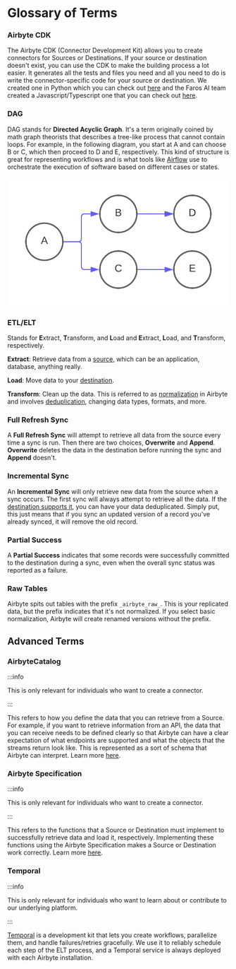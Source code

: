 # Glossary of Terms

### Airbyte CDK

The Airbyte CDK (Connector Development Kit) allows you to create connectors for Sources or Destinations. 
If your source or destination doesn't exist, you can use the CDK to make the building process a lot easier. 
It generates all the tests and files you need and all you need to do is write the connector-specific code 
for your source or destination. We created one in Python which you can check out [here](../connector-development/cdk-python/) 
and the Faros AI team created a Javascript/Typescript one that you can check out [here](../connector-development/cdk-faros-js.md).

### DAG

DAG stands for **Directed Acyclic Graph**. It's a term originally coined by math graph theorists that 
describes a tree-like process that cannot contain loops. For example, in the following diagram, you start 
at A and can choose B or C, which then proceed to D and E, respectively. This kind of structure is great 
for representing workflows and is what tools like [Airflow](https://airflow.apache.org) use to orchestrate
the execution of software based on different cases or states.

&#x20;

![](../.gitbook/assets/glossary_dag_example.png)

### ETL/ELT

Stands for **E**xtract, **T**ransform, and **L**oad and **E**xtract, **L**oad, and **T**ransform, respectively.

**Extract**: Retrieve data from a [source](../integrations/README.md#Sources), which can be an application, database, anything really.

**Load**: Move data to your [destination](../integrations/README.md#Destinations).

**Transform**: Clean up the data. This is referred to as [normalization](basic-normalization.md) 
in Airbyte and involves [deduplication](connections/incremental-deduped-history.md), changing data types, formats, and more.

### Full Refresh Sync

A **Full Refresh Sync** will attempt to retrieve all data from the source every time a sync is run. 
Then there are two choices, **Overwrite** and **Append**. **Overwrite** deletes the data in the destination before running the 
sync and **Append** doesn't.

### Incremental Sync

An **Incremental Sync** will only retrieve new data from the source when a sync occurs. 
The first sync will always attempt to retrieve all the data. 
If the [destination supports it](https://discuss.airbyte.io/t/what-destinations-support-the-incremental-deduped-sync-mode/89), 
you can have your data deduplicated. Simply put, this just means that if you sync an updated 
version of a record you've already synced, it will remove the old record.

### Partial Success

A **Partial Success** indicates that some records were successfully committed to the destination during a sync, 
even when the overall sync status was reported as a failure. 

### Raw Tables

Airbyte spits out tables with the prefix `_airbyte_raw_`. This is your replicated data, but the prefix 
indicates that it's not normalized. If you select basic normalization, Airbyte will create renamed versions without the prefix.

## Advanced Terms

### AirbyteCatalog

:::info

This is only relevant for individuals who want to create a connector.

:::

This refers to how you define the data that you can retrieve from a Source. For example, 
if you want to retrieve information from an API, the data that you can receive needs to be 
defined clearly so that Airbyte can have a clear expectation of what endpoints are supported 
and what the objects that the streams return look like. This is represented as a sort of schema 
that Airbyte can interpret. Learn more [here](beginners-guide-to-catalog.md).

### Airbyte Specification

:::info

This is only relevant for individuals who want to create a connector.

:::

This refers to the functions that a Source or Destination must implement to successfully 
retrieve data and load it, respectively. Implementing these functions using the Airbyte 
Specification makes a Source or Destination work correctly. Learn more [here](airbyte-protocol.md).

### Temporal

:::info

This is only relevant for individuals who want to learn about or contribute to our underlying platform.

:::

[Temporal](https://temporal.io) is a development kit that lets you create workflows, 
parallelize them, and handle failures/retries gracefully. We use it to reliably schedule each step 
of the ELT process, and a Temporal service is always deployed with each Airbyte installation.
